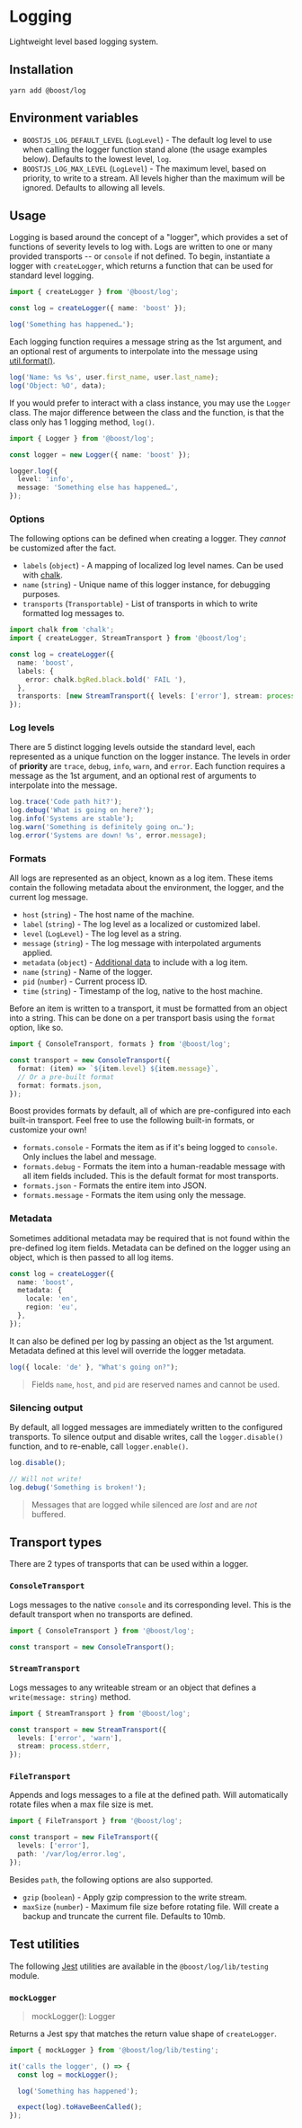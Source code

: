 # Logging

Lightweight level based logging system.

## Installation

```
yarn add @boost/log
```

## Environment variables

- `BOOSTJS_LOG_DEFAULT_LEVEL` (`LogLevel`) - The default log level to use when calling the logger
  function stand alone (the usage examples below). Defaults to the lowest level, `log`.
- `BOOSTJS_LOG_MAX_LEVEL` (`LogLevel`) - The maximum level, based on priority, to write to a stream.
  All levels higher than the maximum will be ignored. Defaults to allowing all levels.

## Usage

Logging is based around the concept of a "logger", which provides a set of functions of severity
levels to log with. Logs are written to one or many provided transports -- or `console` if not
defined. To begin, instantiate a logger with `createLogger`, which returns a function that can be
used for standard level logging.

```ts
import { createLogger } from '@boost/log';

const log = createLogger({ name: 'boost' });

log('Something has happened…');
```

Each logging function requires a message string as the 1st argument, and an optional rest of
arguments to interpolate into the message using
[util.format()](https://nodejs.org/api/util.html#util_util_format_format_args).

```ts
log('Name: %s %s', user.first_name, user.last_name);
log('Object: %O', data);
```

If you would prefer to interact with a class instance, you may use the `Logger` class. The major
difference between the class and the function, is that the class only has 1 logging method, `log()`.

```ts
import { Logger } from '@boost/log';

const logger = new Logger({ name: 'boost' });

logger.log({
  level: 'info',
  message: 'Something else has happened…',
});
```

### Options

The following options can be defined when creating a logger. They _cannot_ be customized after the
fact.

- `labels` (`object`) - A mapping of localized log level names. Can be used with
  [chalk](https://www.npmjs.com/package/chalk).
- `name` (`string`) - Unique name of this logger instance, for debugging purposes.
- `transports` (`Transportable`) - List of transports in which to write formatted log messages to.

```ts
import chalk from 'chalk';
import { createLogger, StreamTransport } from '@boost/log';

const log = createLogger({
  name: 'boost',
  labels: {
    error: chalk.bgRed.black.bold(' FAIL '),
  },
  transports: [new StreamTransport({ levels: ['error'], stream: process.stderr })],
});
```

### Log levels

There are 5 distinct logging levels outside the standard level, each represented as a unique
function on the logger instance. The levels in order of **priority** are `trace`, `debug`, `info`,
`warn`, and `error`. Each function requires a message as the 1st argument, and an optional rest of
arguments to interpolate into the message.

```ts
log.trace('Code path hit?');
log.debug('What is going on here?');
log.info('Systems are stable');
log.warn('Something is definitely going on…');
log.error('Systems are down! %s', error.message);
```

### Formats

All logs are represented as an object, known as a log item. These items contain the following
metadata about the environment, the logger, and the current log message.

- `host` (`string`) - The host name of the machine.
- `label` (`string`) - The log level as a localized or customized label.
- `level` (`LogLevel`) - The log level as a string.
- `message` (`string`) - The log message with interpolated arguments applied.
- `metadata` (`object`) - [Additional data](#metadata) to include with a log item.
- `name` (`string`) - Name of the logger.
- `pid` (`number`) - Current process ID.
- `time` (`string`) - Timestamp of the log, native to the host machine.

Before an item is written to a transport, it must be formatted from an object into a string. This
can be done on a per transport basis using the `format` option, like so.

```ts
import { ConsoleTransport, formats } from '@boost/log';

const transport = new ConsoleTransport({
  format: (item) => `${item.level} ${item.message}`,
  // Or a pre-built format
  format: formats.json,
});
```

Boost provides formats by default, all of which are pre-configured into each built-in transport.
Feel free to use the following built-in formats, or customize your own!

- `formats.console` - Formats the item as if it's being logged to `console`. Only inclues the label
  and message.
- `formats.debug` - Formats the item into a human-readable message with all item fields included.
  This is the default format for most transports.
- `formats.json` - Formats the entire item into JSON.
- `formats.message` - Formats the item using only the message.

### Metadata

Sometimes additional metadata may be required that is not found within the pre-defined log item
fields. Metadata can be defined on the logger using an object, which is then passed to all log
items.

```ts
const log = createLogger({
  name: 'boost',
  metadata: {
    locale: 'en',
    region: 'eu',
  },
});
```

It can also be defined per log by passing an object as the 1st argument. Metadata defined at this
level will override the logger metadata.

```ts
log({ locale: 'de' }, "What's going on?");
```

> Fields `name`, `host`, and `pid` are reserved names and cannot be used.

### Silencing output

By default, all logged messages are immediately written to the configured transports. To silence
output and disable writes, call the `logger.disable()` function, and to re-enable, call
`logger.enable()`.

```ts
log.disable();

// Will not write!
log.debug('Something is broken!');
```

> Messages that are logged while silenced are _lost_ and are _not_ buffered.

## Transport types

There are 2 types of transports that can be used within a logger.

### `ConsoleTransport`

Logs messages to the native `console` and its corresponding level. This is the default transport
when no transports are defined.

```ts
import { ConsoleTransport } from '@boost/log';

const transport = new ConsoleTransport();
```

### `StreamTransport`

Logs messages to any writeable stream or an object that defines a `write(message: string)` method.

```ts
import { StreamTransport } from '@boost/log';

const transport = new StreamTransport({
  levels: ['error', 'warn'],
  stream: process.stderr,
});
```

### `FileTransport`

Appends and logs messages to a file at the defined path. Will automatically rotate files when a max
file size is met.

```ts
import { FileTransport } from '@boost/log';

const transport = new FileTransport({
  levels: ['error'],
  path: '/var/log/error.log',
});
```

Besides `path`, the following options are also supported.

- `gzip` (`boolean`) - Apply gzip compression to the write stream.
- `maxSize` (`number`) - Maximum file size before rotating file. Will create a backup and truncate
  the current file. Defaults to 10mb.

## Test utilities

The following [Jest](https://github.com/facebook/jest) utilities are available in the
`@boost/log/lib/testing` module.

### `mockLogger`

> mockLogger(): Logger

Returns a Jest spy that matches the return value shape of `createLogger`.

```ts
import { mockLogger } from '@boost/log/lib/testing';

it('calls the logger', () => {
  const log = mockLogger();

  log('Something has happened');

  expect(log).toHaveBeenCalled();
});
```
